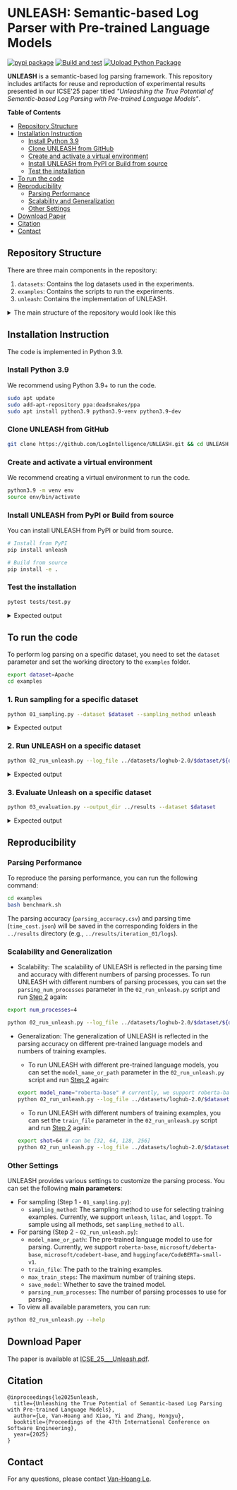 # UNLEASH: Semantic-based Log Parser with Pre-trained Language Models
[![pypi package](https://img.shields.io/pypi/v/icse-unleash.svg)](https://pypi.org/project/icse-unleash/)
[![Build and test](https://github.com/LogIntelligence/UNLEASH/actions/workflows/build-and-test.yml/badge.svg)](https://github.com/LogIntelligence/UNLEASH/actions/workflows/build-and-test.yml)
[![Upload Python Package](https://github.com/LogIntelligence/UNLEASH/actions/workflows/python-publish.yml/badge.svg)](https://github.com/LogIntelligence/UNLEASH/actions/workflows/python-publish.yml)
<!-- [![Downloads](https://static.pepy.tech/badge/icse-unleash)](https://pepy.tech/projects/icse-unleash) -->

__UNLEASH__ is a semantic-based log parsing framework. This repository includes artifacts for reuse and reproduction of experimental results presented in our ICSE'25 paper titled _"Unleashing the True Potential of Semantic-based Log Parsing with Pre-trained Language Models"_.

__Table of Contents__
- [Repository Structure](#repository-structure)
- [Installation Instruction](#installation-instruction)
    - [Install Python 3.9](#install-python-39)
    - [Clone UNLEASH from GitHub](#clone-unleash-from-github)
    - [Create and activate a virtual environment](#create-and-activate-a-virtual-environment)
    - [Install UNLEASH from PyPI or Build from source](#install-unleash-from-pypi-or-build-from-source)
    - [Test the installation](#test-the-installation)
- [To run the code](#to-run-the-code)
- [Reproducibility](#reproducibility)
    - [Parsing Performance](#parsing-performance)
    - [Scalability and Generalization](#scalability-and-generalization)
    - [Other Settings](#other-settings)
- [Download Paper](#download-paper)
- [Citation](#citation)
- [Contact](#contact)

## Repository Structure

There are three main components in the repository:
1. `datasets`: Contains the log datasets used in the experiments.
2. `examples`: Contains the scripts to run the experiments.
3. `unleash`: Contains the implementation of UNLEASH.

<details>
<Summary>The main structure of the repository would look like this</Summary>

```
📦 UNLEASH
├─ LICENSE
├─ README.md
├─ datasets
│  └─ loghub-2.0
│     ├─ Apache
│     │  ├─ Apache_full.log
│     │  ├─ Apache_full.log_structured.csv
│     │  ├─ Apache_full.log_structured_corrected.csv
│     │  ├─ Apache_full.log_templates.csv
│     │  └─ Apache_full.log_templates_corrected.csv
│     ├─ ...
├─ docs
│  ├─ CL.png
│  ├─ Ob2_res.png
│  ├─ Ob3_res.png
│  ├─ RESULTS.md
│  └─ S_test_1.png
├─ environment.yml
├─ examples
│  ├─ 01_sampling.py
│  ├─ 02_run_unleash.py
│  ├─ 03_evaluation.py
│  ├─ benchmark.py
│  └─ config.py
├─ requirements.txt
├─ setup.py
├─ tests
│  └─ test.py
└─ unleash
   ├─ __init__.py
   ├─ arguments.py
   ├─ data
   │  ├─ __init__.py
   │  ├─ data_loader.py
   │  └─ utils.py
   ├─ evaluation
   │  ├─ settings.py
   │  └─ utils
   │     ├─ GA_calculator.py
   │     ├─ PA_calculator.py
   │     ├─ common.py
   │     ├─ evaluator_main.py
   │     ├─ oracle_template_correction.py
   │     ├─ post_process.py
   │     ├─ postprocess.py
   │     └─ template_level_analysis.py
   ├─ models
   │  ├─ __init__.py
   │  ├─ base.py
   │  ├─ deberta.py
   │  └─ roberta.py
   ├─ parsing_base.py
   ├─ parsing_cache.py
   ├─ postprocess.py
   ├─ sampling
   │  ├─ __init__.py
   │  ├─ entropy_sampling.py
   │  ├─ lilac_sampling.py
   │  ├─ logppt_sampling.py
   │  └─ utils.py
   └─ tuning
      ├─ __init__.py
      ├─ early_stopping.py
      ├─ trainer.py
      └─ utils.py
```
</details>


## Installation Instruction
The code is implemented in Python 3.9.

### Install Python 3.9
We recommend using Python 3.9+ to run the code.
```bash
sudo apt update
sudo add-apt-repository ppa:deadsnakes/ppa
sudo apt install python3.9 python3.9-venv python3.9-dev
```

### Clone UNLEASH from GitHub

```bash
git clone https://github.com/LogIntelligence/UNLEASH.git && cd UNLEASH
```

### Create and activate a virtual environment
We recommend creating a virtual environment to run the code.
```bash
python3.9 -m venv env
source env/bin/activate
```

### Install UNLEASH from PyPI or Build from source
You can install UNLEASH from PyPI or build from source.
```bash
# Install from PyPI
pip install unleash

# Build from source
pip install -e .
```

### Test the installation
```bash
pytest tests/test.py
```

<details>
<Summary>Expected output</Summary>

```bash
============================== test session starts ===============================
platform linux -- Python 3.9.21, pytest-8.3.4, pluggy-1.5.0
rootdir: /home/ubuntu/Documents/UNLEASH
collected 3 items                                                                

tests/test.py ...                                                          [100%]

=============================== 3 passed in 3.93s ================================
```
</details>

## To run the code
To perform log parsing on a specific dataset, you need to set the `dataset` parameter and set the working directory to the `examples` folder.
```bash
export dataset=Apache
cd examples
```

### 1. Run sampling for a specific dataset
```bash
python 01_sampling.py --dataset $dataset --sampling_method unleash
```

<details>
<Summary>Expected output</Summary>

```bash
Apache
Loading Apache/Apache_full.log...
https://zenodo.org/records/8275861/files/Apache.zip
--2025-01-15 10:06:19--  https://zenodo.org/records/8275861/files/Apache.zip
Resolving zenodo.org (zenodo.org)... 188.185.45.92, 188.185.48.194, 188.185.43.25, ...
Connecting to zenodo.org (zenodo.org)|188.185.45.92|:443... connected.
HTTP request sent, awaiting response... 200 OK
Length: 578629 (565K) [application/octet-stream]
Saving to: ‘../datasets/loghub-2.0/Apache.zip’

../datasets/loghub-2.0/Apache 100%[==============================================>] 565.07K   276KB/s    in 2.0s    

2025-01-15 10:06:22 (276 KB/s) - ‘../datasets/loghub-2.0/Apache.zip’ saved [578629/578629]

Archive:  ../datasets/loghub-2.0/Apache.zip
  inflating: ../datasets/loghub-2.0/Apache/Apache_full.log  
  inflating: ../datasets/loghub-2.0/Apache/Apache_full.log_structured.csv  
  inflating: ../datasets/loghub-2.0/Apache/Apache_full.log_templates.csv  
Loaded 51978 logs.
Build vocab with examples:  4125
Number of coarse-grained clusters:  25
Number of fine-grained clusters:  31
hierarchical clustering time:  0.018030643463134766
Shot:  8 Coarse size:  25
8-shot sampling time:  0.03555607795715332
Shot:  16 Coarse size:  25
16-shot sampling time:  0.027220964431762695
Shot:  32 Coarse size:  25
32-shot sampling time:  0.053362369537353516
Shot:  64 Coarse size:  25
64-shot sampling time:  0.13954639434814453
Shot:  128 Coarse size:  25
128-shot sampling time:  0.2863941192626953
Shot:  256 Coarse size:  25
256-shot sampling time:  0.6433525085449219
```
</details>


### 2. Run UNLEASH on a specific dataset
```bash
python 02_run_unleash.py --log_file ../datasets/loghub-2.0/$dataset/${dataset}_full.log_structured.csv --model_name_or_path roberta-base --train_file ../datasets/loghub-2.0/$dataset/samples/unleash_32.json --validation_file ../datasets/loghub-2.0/$dataset/validation.json --dataset_name $dataset --parsing_num_processes 1 --output_dir ../results --max_train_steps 1000
```

<details>
<Summary>Expected output</Summary>

```bash
Generating train split: 32 examples [00:00, 28220.72 examples/s]
Generating validation split: 10395 examples [00:00, 4274908.33 examples/s]
2025-01-15 10:07:14,564 | unleash | DEBUG | Apache loaded with 32 train samples
2025-01-15 10:07:14,564 | unleash | DEBUG | Text column name: log - Label column name: template
Running tokenizer on train dataset: 100%|███████████████████████████████████| 32/32 [00:00<00:00, 2985.34 examples/s]
Running tokenizer on test dataset (num_proc=4): 100%|████████████████| 10395/10395 [00:00<00:00, 20829.57 examples/s]
2025-01-15 10:07:15,135 | unleash | DEBUG | {'train': Dataset({
    features: ['input_ids', 'labels', 'ori_labels', 'attention_mask'],
    num_rows: 32
}), 'validation': Dataset({
    features: ['input_ids', 'labels', 'ori_labels', 'attention_mask'],
    num_rows: 10395
})}
2025-01-15 10:07:15,135 | unleash | DEBUG | Train dataloader: <torch.utils.data.dataloader.DataLoader object at 0x7907fc1e2790>
2025-01-15 10:07:15,135 | unleash | DEBUG | Validation dataloader: <torch.utils.data.dataloader.DataLoader object at 0x7907fc1e2550>
2025-01-15 10:07:15,136 | unleash | INFO | Initialized Trainer
2025-01-15 10:07:15,136 | unleash | INFO | ***** Running training *****
2025-01-15 10:07:15,136 | unleash | INFO |   Num examples = 32
2025-01-15 10:07:15,136 | unleash | INFO |   Num Epochs = 500
2025-01-15 10:07:15,136 | unleash | INFO |   Instantaneous batch size per device = 16
2025-01-15 10:07:15,136 | unleash | INFO |   Total train batch size (w. parallel, distributed & accumulation) = 16
2025-01-15 10:07:15,136 | unleash | INFO |   Gradient Accumulation steps = 1
2025-01-15 10:07:15,136 | unleash | INFO |   Total optimization steps = 1000
Loss: 0.004792781546711922: 100%|████████████████████████████████████████████████| 1000/1000 [01:05<00:00, 15.16it/s]
2025-01-15 10:08:21,103 | unleash | INFO | Starting template extraction
Parsing: 100%|██████████████████████████████████████████████████████████████| 51978/51978 [00:00<00:00, 62204.15it/s]
2025-01-15 10:08:21,939 | unleash | INFO | Total time taken: 0.20595479011535645
2025-01-15 10:08:21,939 | unleash | INFO | No of model invocations: 29
2025-01-15 10:08:21,939 | unleash | INFO | Total time taken by model: 0.11258220672607422
```
</details>

### 3. Evaluate Unleash on a specific dataset
```bash
python 03_evaluation.py --output_dir ../results --dataset $dataset
```
<details>
<Summary>Expected output</Summary>

```bash
=== Evaluation on Apache ===
../results/logs/Apache_full.log_structured.csv
Start to align with null values
100%|████████████████████████████████████████████████████| 51978/51978 [00:00<00:00, 220944.35it/s]
100%|████████████████████████████████████████████████████| 51978/51978 [00:00<00:00, 220116.95it/s]
Start compute grouping accuracy
100%|████████████████████████████████████████████████████████████| 30/30 [00:00<00:00, 1057.17it/s]
Grouping_Accuracy (GA): 1.0000, FGA: 1.0000,
Grouping Accuracy calculation done. [Time taken: 0.039]
Parsing_Accuracy (PA): 0.9953
Parsing Accuracy calculation done. [Time taken: 0.002]
100%|███████████████████████████████████████████████████████████| 30/30 [00:00<00:00, 14847.09it/s]
PTA: 0.8000, RTA: 0.8000 FTA: 0.8000
Identify : 30, Groundtruth : 30
Template-level accuracy calculation done. [Time taken: 0.010]
```
</details>

## Reproducibility

### Parsing Performance

To reproduce the parsing performance, you can run the following command:
```bash
cd examples
bash benchmark.sh
```

The parsing accuracy (`parsing_accuracy.csv`) and parsing time (`time_cost.json`) will be saved in the corresponding folders in the `../results` directory (e.g., `../results/iteration_01/logs`). 

### Scalability and Generalization

- Scalability: The scalability of UNLEASH is reflected in the parsing time and accuracy with different numbers of parsing processes. To run UNLEASH with different numbers of parsing processes, you can set the `parsing_num_processes` parameter in the `02_run_unleash.py` script and run [Step 2](#2-run-unleash-on-a-specific-dataset) again:
```bash
export num_processes=4

python 02_run_unleash.py --log_file ../datasets/loghub-2.0/$dataset/${dataset}_full.log_structured.csv --model_name_or_path roberta-base --train_file ../datasets/loghub-2.0/$dataset/samples/unleash_32.json --validation_file ../datasets/loghub-2.0/$dataset/validation.json --dataset_name $dataset --parsing_num_processes $num_processes --output_dir ../results --max_train_steps 1000
```

- Generalization: The generalization of UNLEASH is reflected in the parsing accuracy on different pre-trained language models and numbers of training examples.

    - To run UNLEASH with different pre-trained language models, you can set the `model_name_or_path` parameter in the `02_run_unleash.py` script and run [Step 2](#2-run-unleash-on-a-specific-dataset) again:

    ```bash
    export model_name="roberta-base" # currently, we support roberta-base, microsoft/deberta-base, microsoft/codebert-base, and huggingface/CodeBERTa-small-v1
    python 02_run_unleash.py --log_file ../datasets/loghub-2.0/$dataset/${dataset}_full.log_structured.csv --model_name_or_path $model_name --train_file ../datasets/loghub-2.0/$dataset/samples/unleash_32.json --validation_file ../datasets/loghub-2.0/$dataset/validation.json --dataset_name $dataset --parsing_num_processes 1 --output_dir ../results --max_train_steps 1000
    ```

    - To run UNLEASH with different numbers of training examples, you can set the `train_file` parameter in the `02_run_unleash.py` script and run [Step 2](#2-run-unleash-on-a-specific-dataset) again:

    ```bash
    export shot=64 # can be [32, 64, 128, 256]
    python 02_run_unleash.py --log_file ../datasets/loghub-2.0/$dataset/${dataset}_full.log_structured.csv --model_name_or_path roberta-base --train_file ../datasets/loghub-2.0/$dataset/samples/unleash_$shot.json --validation_file ../datasets/loghub-2.0/$dataset/validation.json --dataset_name $dataset --parsing_num_processes 1 --output_dir ../results --max_train_steps 1000
    ```

### Other Settings

UNLEASH provides various settings to customize the parsing process. You can set the following **main parameters**:
- For sampling (Step 1 - `01_sampling.py`):
    - `sampling_method`: The sampling method to use for selecting training examples. Currently, we support `unleash`, `lilac`, and `logppt`. To sample using all methods, set `sampling_method` to `all`.
- For parsing (Step 2 - `02_run_unleash.py`):
    - `model_name_or_path`: The pre-trained language model to use for parsing. Currently, we support `roberta-base`, `microsoft/deberta-base`, `microsoft/codebert-base`, and `huggingface/CodeBERTa-small-v1`.
    - `train_file`: The path to the training examples.
    - `max_train_steps`: The maximum number of training steps.
    - `save_model`: Whether to save the trained model.
    - `parsing_num_processes`: The number of parsing processes to use for parsing.
- To view all available parameters, you can run:
```bash
python 02_run_unleash.py --help
```


## Download Paper

The paper is available at [ICSE_25___Unleash.pdf](https://github.com/LogIntelligence/UNLEASH/blob/master/docs/paper/ICSE_25___Unleash.pdf).

## Citation

```
@inproceedings{le2025unleash,
  title={Unleashing the True Potential of Semantic-based Log Parsing with Pre-trained Language Models},
  author={Le, Van-Hoang and Xiao, Yi and Zhang, Hongyu},
  booktitle={Proceedings of the 47th International Conference on Software Engineering},
  year={2025}
}
```

## Contact

For any questions, please contact [Van-Hoang Le](mailto:levanhoang.psa@gmail.com).
